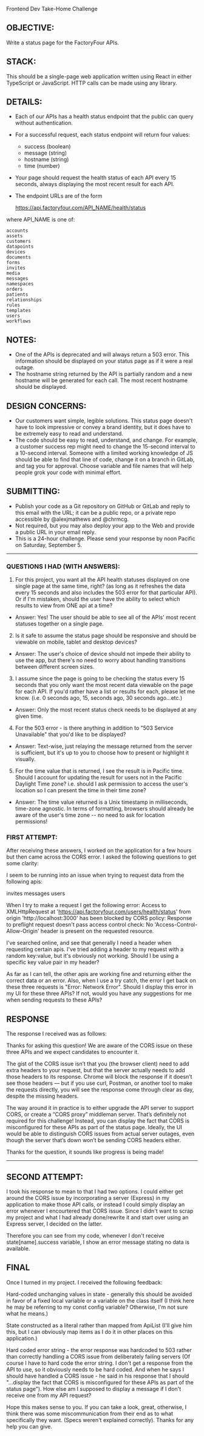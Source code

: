 Frontend Dev Take-Home Challenge

## OBJECTIVE: 
Write a status page for the FactoryFour APIs.

## STACK: 
This should be a single-page web application written using React in either TypeScript or JavaScript. HTTP calls can be made using any library.

## DETAILS:
- Each of our APIs has a health status endpoint that the public can query without authentication.
- For a successful request, each status endpoint will return four values:
  - success (boolean)
  - message (string)
  - hostname (string)
  - time (number)
- Your page should request the health status of each API every 15 seconds, always displaying the most recent result for each API.
- The endpoint URLs are of the form

    https://api.factoryfour.com/API_NAME/health/status

where API_NAME is one of:

    accounts
    assets
    customers
    datapoints
    devices
    documents
    forms
    invites
    media
    messages
    namespaces
    orders
    patients
    relationships
    rules
    templates
    users
    workflows


## NOTES:
- One of the APIs is deprecated and will always return a 503 error. This information should be displayed on your status page as if it were a real outage.
- The hostname string returned by the API is partially random and a new hostname will be generated for each call. The most recent hostname should be displayed.


## DESIGN CONCERNS:
- Our customers want simple, legible solutions. This status page doesn't have to look impressive or convey a brand identity, but it does have to be extremely easy to read and understand.
- The code should be easy to read, understand, and change. For example, a customer success rep might need to change the 15-second interval to a 10-second interval. Someone with a limited working knowledge of JS should be able to find that line of code, change it on a branch in GitLab, and tag you for approval. Choose variable and file names that will help people grok your code with minimal effort.


## SUBMITTING:
- Publish your code as a Git repository on GitHub or GitLab and reply to this email with the URL; it can be a public repo, or a private repo accessible by @alexjmathews and @chrmcg.
- Not required, but you may also deploy your app to the Web and provide a public URL in your email reply.
- This is a 24-hour challenge. Please send your response by noon Pacific on Saturday, September 5.

-----------------------------------

### QUESTIONS I HAD (WITH ANSWERS):
1. For this project, you want all the API health statuses displayed on one single page at the same time, right? (as long as it refreshes the data every 15 seconds and also includes the 503 error for that particular API).  Or if I'm mistaken, should the user have the ability to select which results to view from ONE api at a time?
- Answer: Yes! The user should be able to see all of the APIs' most recent statuses together on a single page.

2. Is it safe to assume the status page should be responsive and should be viewable on mobile, tablet and desktop devices?
- Answer: The user's choice of device should not impede their ability to use the app, but there's no need to worry about handling transitions between different screen sizes.

3. I assume since the page is going to be checking the status every 15 seconds that you only want the most recent data viewable on the page for each API. If you'd rather have a list or results for each, please let me know. (i.e. 0 seconds ago, 15, seconds ago, 30 seconds ago...etc.)
- Answer: Only the most recent status check needs to be displayed at any given time.

4. For the 503 error  - is there anything in addition to "503 Service Unavailable" that you'd like to be displayed?
- Answer: Text-wise, just relaying the message returned from the server is sufficient, but it's up to you to choose how to present or highlight it visually.

5. For the time value that is returned, I see the result is in Pacific time. Should I account for updating the result for users not in the Pacific Daylight Time zone? i.e. should I ask permission to access the user's location so I can present the time in their time zone?
- Answer: The time value returned is a Unix timestamp in milliseconds, time-zone agnostic. In terms of formatting, browsers should already be aware of the user's time zone -- no need to ask for location permissions!


### FIRST ATTEMPT:
After receiving these answers, I worked on the application for a few hours but then came across the CORS error. I asked the following questions to get some clarity:

I seem to be running into an issue when trying to request data from the following apis:

invites
messages
users

When I try to make a request I get the following error: 
Access to XMLHttpRequest at 'https://api.factoryfour.com/users/health/status' from origin 'http://localhost:3000' has been blocked by CORS policy: Response to preflight request doesn't pass access control check: No 'Access-Control-Allow-Origin' header is present on the requested resource.

I've searched online, and see that generally I need a header when requesting certain apis. I've tried adding a header to my request with a random key:value, but it's obviously not working. Should I be using a specific key value pair in my header?

As far as I can tell, the other apis are working fine and returning either the correct data or an error. Also, when I use a try catch, the error I get back on these three requests is "Error: Network Error". Should I display this error in my UI for these three APIs? If not, would you have any suggestions for me when sending requests to these APIs?

## RESPONSE
The response I received was as follows:

Thanks for asking this question! We are aware of the CORS issue on these three APIs and we expect candidates to encounter it.

The gist of the CORS issue isn’t that you (the browser client) need to add extra headers to your request, but that the server actually needs to add those headers to its response. Chrome will block the response if it doesn’t see those headers — but if you use curl, Postman, or another tool to make the requests directly, you will see the response come through clear as day, despite the missing headers.

The way around it in practice is to either upgrade the API server to support CORS, or create a “CORS proxy” middleman server. That’s definitely not required for this challenge! Instead, you can display the fact that CORS is misconfigured for these APIs as part of the status page. Ideally, the UI would be able to distinguish CORS issues from actual server outages, even though the server that’s down won’t be sending CORS headers either.

Thanks for the question, it sounds like progress is being made!

------------------

## SECOND ATTEMPT:
I took his response to mean to that I had two options. I could either get around the CORS issue by incorporating a server (Express) in my application to make those API calls, or instead I could simply display an error whenever I encourtered that CORS issue. Since I didn't want to scrap my project and what I had already done/rewrite it and start over using an Express server, I decided on the latter.

Therefore you can see from my code, whenever I don't receive state[name].success variable, I show an error message stating no data is available. 

## FINAL

Once I turned in my project. I received the following feedback:

Hard-coded unchanging values in state - generally this should be avoided in favor of a fixed local variable or a variable on the class itself
(I think here he may be referring to my const config variable? Otherwise, I'm not sure what he means.)

State constructed as a literal rather than mapped from ApiList
(I'll give him this, but I can obviously map items as I do it in other places on this application.)

Hard coded error string - the error response was hardcoded to 503 rather than correctly handling a CORS issue from deliberately failing servers
(Of course I have to hard code the error string. I don't get a response from the API to use, so it obviously needs to be hard coded. And when he says I should have handled a CORS issue - he said in his response that I should "...display the fact that CORS is misconfigured for these APIs as part of the status page"). How else am I supposed to display a message if I don't receive one from my API request?

Hope this makes sense to you.  If you can take a look, great, otherwise, I think there was some miscommunication from their end as to what specifically they want. (Specs weren't explained correctly). Thanks for any help you can give. 